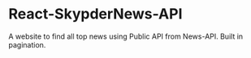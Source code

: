 # React-SkypderNews-API
A website to find all top news using Public API from News-API. Built in pagination.
